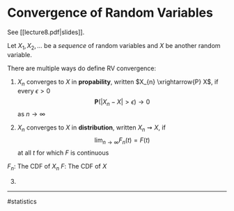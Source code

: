 # Convergence of Random Variables
See [[lecture8.pdf|slides]].

Let $X_{1}, X_{2}, \dots$ be a *sequence* of random variables and $X$ be another random variable.

There are multiple ways do define RV convergence:

1. $X_n$ converges to $X$ in **propability**, written $X_{n} \xrightarrow{P} X$, if every $\epsilon > 0$
$$
\mathbf{P}(|X_{n} - X| > \epsilon) \to 0
$$
as $n \to \infty$

2. $X_{n}$ converges to $X$ in **distribution**, written $X_{n} \rightsquigarrow X$, if
$$
\lim_{n\to\infty} F_{n}(t) = F(t)
$$
at all $t$ for which $F$ is continuous

$F_{n}$: The CDF of $X_n$
$F$: The CDF of $X$

3. 

---
#statistics